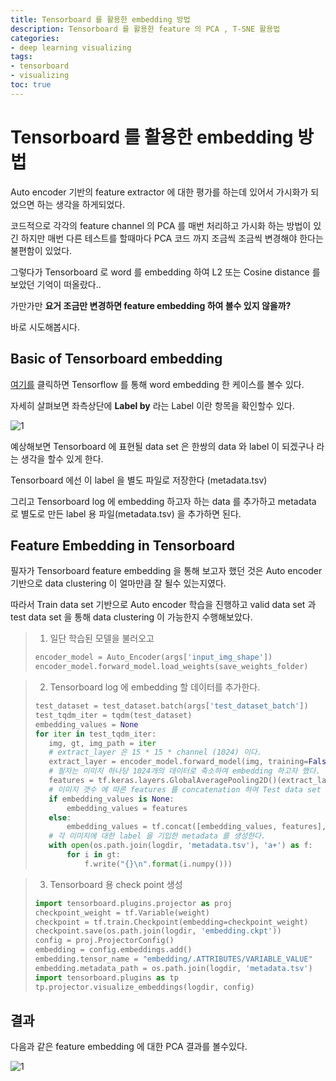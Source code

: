 ```yaml
---
title: Tensorboard 를 활용한 embedding 방법
description: Tensorboard 를 활용한 feature 의 PCA , T-SNE 활용법
categories:
- deep learning visualizing
tags:
- tensorboard
- visualizing
toc: true
---
```

# Tensorboard 를 활용한 embedding 방법

Auto encoder 기반의 feature extractor 에 대한 평가를 하는데 있어서 가시화가 되었으면 하는 생각을 하게되었다.

코드적으로 각각의 feature channel 의 PCA 를 매번 처리하고 가시화 하는 방법이 있긴 하지만 매번 다른 테스트를 할때마다 PCA 코드 까지 조금씩 조금씩 변경해야 한다는 불편함이 있었다.

그렇다가 Tensorboard 로 word 를 embedding 하여 L2 또는 Cosine distance 를 보았던 기억이 떠올랐다..

가만가만 <b>요거 조금만 변경하면 feature embedding 하여 볼수 있지 않을까?</b>

바로 시도해봅시다.

## Basic of Tensorboard embedding
[여기를](https://projector.tensorflow.org/) 클릭하면 Tensorflow 를 통해 word embedding 한 케이스를 볼수 있다.

자세히 살펴보면 좌측상단에 <b>Label by</b> 라는 Label 이란 항목을 확인할수 있다.

![1](http://phs008.github.io/assets/2021-01-07/1.png)

예상해보면 Tensorboard 에 표현될 data set 은 한쌍의 data 와 label 이 되겠구나 라는 생각을 할수 있게 한다.

Tensorboard 에선 이 label 을 별도 파일로 저장한다 (metadata.tsv)

그리고 Tensorboard log 에 embedding 하고자 하는 data 를 추가하고 metadata 로 별도로 만든 label 용 파일(metadata.tsv) 을 추가하면 된다.

## Feature Embedding in Tensorboard

필자가 Tensorboard feature embedding 을 통해 보고자 했던 것은 Auto encoder 기반으로 data clustering 이 얼마만큼 잘 될수 있는지였다.

따라서 Train data set 기반으로 Auto encoder 학습을 진행하고 valid data set 과 test data set 을 통해 data clustering 이 가능한지 수행해보았다.

> 1. 일단 학습된 모델을 불러오고
>```python
>encoder_model = Auto_Encoder(args['input_img_shape'])
>encoder_model.forward_model.load_weights(save_weights_folder)
>```

> 2. Tensorboard log 에 embedding 할 데이터를 추가한다.
>```python
>test_dataset = test_dataset.batch(args['test_dataset_batch'])
>test_tqdm_iter = tqdm(test_dataset)
>embedding_values = None
>for iter in test_tqdm_iter:
>    img, gt, img_path = iter
>    # extract_layer 은 15 * 15 * channel (1024) 이다.
>    extract_layer = encoder_model.forward_model(img, training=False)
>    # 필자는 이미지 하나당 1024개의 데이터로 축소하여 embedding 하고자 했다.
>    features = tf.keras.layers.GlobalAveragePooling2D()(extract_layer)
>    # 이미지 갯수 에 따른 features 를 concatenation 하여 Test data set 에 대해 하나의 embedding_values 를 만든다.  
>    if embedding_values is None:
>        embedding_values = features
>    else:
>        embedding_values = tf.concat([embedding_values, features], 0)
>    # 각 이미지에 대한 label 을 기입한 metadata 를 생성한다. 
>    with open(os.path.join(logdir, 'metadata.tsv'), 'a+') as f:
>        for i in gt:
>            f.write("{}\n".format(i.numpy()))
>```

>3. Tensorboard 용 check point 생성
> ```python
> import tensorboard.plugins.projector as proj
> checkpoint_weight = tf.Variable(weight)
> checkpoint = tf.train.Checkpoint(embedding=checkpoint_weight)
> checkpoint.save(os.path.join(logdir, 'embedding.ckpt'))
> config = proj.ProjectorConfig()
> embedding = config.embeddings.add()
> embedding.tensor_name = "embedding/.ATTRIBUTES/VARIABLE_VALUE"
> embedding.metadata_path = os.path.join(logdir, 'metadata.tsv')
> import tensorboard.plugins as tp
> tp.projector.visualize_embeddings(logdir, config)
>```

## 결과

다음과 같은 feature embedding 에 대한 PCA 결과를 볼수있다.

![1](http://phs008.github.io/assets/2021-01-07/2.png)